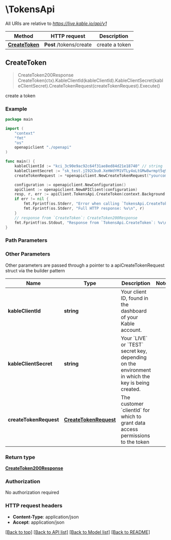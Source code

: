 # \TokensApi

All URIs are relative to *https://live.kable.io/api/v1*

Method | HTTP request | Description
------------- | ------------- | -------------
[**CreateToken**](TokensApi.md#CreateToken) | **Post** /tokens/create | create a token



## CreateToken

> CreateToken200Response CreateToken(ctx).KableClientId(kableClientId).KableClientSecret(kableClientSecret).CreateTokenRequest(createTokenRequest).Execute()

create a token



### Example

```go
package main

import (
    "context"
    "fmt"
    "os"
    openapiclient "./openapi"
)

func main() {
    kableClientId := "kci_3c90e9ac92c64f31ae8ed84d21e18740" // string | Your client ID, found in the dashboard of your Kable account.
    kableClientSecret := "sk_test.jI92Cbu0.XeHWdYM1VTLy4oLtGMw8wrmpt5q9d04n" // string | Your `LIVE` or `TEST` secret key, depending on the environment in which the key is being created.
    createTokenRequest := *openapiclient.NewCreateTokenRequest("yourcompanyuser_1234567890") // CreateTokenRequest | The customer `clientId` for which to grant data access permissions to the token (optional)

    configuration := openapiclient.NewConfiguration()
    apiClient := openapiclient.NewAPIClient(configuration)
    resp, r, err := apiClient.TokensApi.CreateToken(context.Background()).KableClientId(kableClientId).KableClientSecret(kableClientSecret).CreateTokenRequest(createTokenRequest).Execute()
    if err != nil {
        fmt.Fprintf(os.Stderr, "Error when calling `TokensApi.CreateToken``: %v\n", err)
        fmt.Fprintf(os.Stderr, "Full HTTP response: %v\n", r)
    }
    // response from `CreateToken`: CreateToken200Response
    fmt.Fprintf(os.Stdout, "Response from `TokensApi.CreateToken`: %v\n", resp)
}
```

### Path Parameters



### Other Parameters

Other parameters are passed through a pointer to a apiCreateTokenRequest struct via the builder pattern


Name | Type | Description  | Notes
------------- | ------------- | ------------- | -------------
 **kableClientId** | **string** | Your client ID, found in the dashboard of your Kable account. | 
 **kableClientSecret** | **string** | Your &#x60;LIVE&#x60; or &#x60;TEST&#x60; secret key, depending on the environment in which the key is being created. | 
 **createTokenRequest** | [**CreateTokenRequest**](CreateTokenRequest.md) | The customer &#x60;clientId&#x60; for which to grant data access permissions to the token | 

### Return type

[**CreateToken200Response**](CreateToken200Response.md)

### Authorization

No authorization required

### HTTP request headers

- **Content-Type**: application/json
- **Accept**: application/json

[[Back to top]](#) [[Back to API list]](../README.md#documentation-for-api-endpoints)
[[Back to Model list]](../README.md#documentation-for-models)
[[Back to README]](../README.md)

